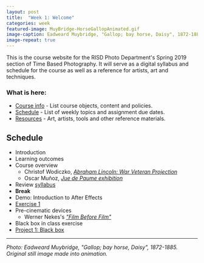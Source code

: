 ```yaml
---
layout: post
title:  "Week 1: Welcome"
categories: week
featured-image: MuyBridge-HorseGallopAnimated.gif
image-caption: Eadweard Muybridge, "Gallop; bay horse, Daisy", 1872-1885. Original still image made into animation.
image-repeat: true
---
```

This is the course website for the RISD Photo Department's Spring 2019 section of Time Based Photography.  It will serve as a digital syllabus and schedule for the course as well as a reference for artists, art and techniques.

### What is here:
  * [Course info](course-info) - List course objects, content and policies.
  * [Schedule](schedule) - List of weekly topics and assignment due dates.
  * [Resources](resources) - Art, artists, tools and other reference materials.

## Schedule

* Introduction
* Learning outcomes
* Course overview
  * Christof Wodiczko, *[Abraham Lincoln: War Veteran Projection](https://vimeo.com/53446621)*
  * Oscar Muñoz, *[Jue de Paume exhibition](https://vimeo.com/98543782)*
* Review [syllabus](syllabus)
* **Break**
* Demo: Introduction to After Effects
* [Exercise 1](Assignments/Exercise-1.html)
* Pre-cinematic devices 
  * Werner Nekes's *["Film Before Film"](https://www.youtube.com/watch?v=fKTvEsvH59g)*
* Black box in class exercise
* [Project 1: Black box](Assignments/Project-1.html)

---
*Photo: Eadweard Muybridge, "Gallop; bay horse, Daisy", 1872-1885. Original still image made into animation.*